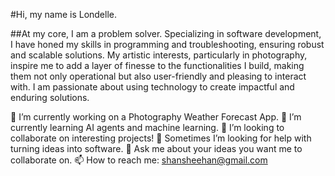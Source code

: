 #Hi, my name is Londelle. 

##At my core, I am a problem solver. Specializing in software development, I have honed my skills in programming and troubleshooting, ensuring robust and scalable solutions. My artistic interests, particularly in photography, inspire me to add a layer of finesse to the functionalities I build, making them not only operational but also user-friendly and pleasing to interact with. I am passionate about using technology to create impactful and enduring solutions.

🔭 I’m currently working on a Photography Weather Forecast App.
🌱 I’m currently learning AI agents and machine learning.
👯 I’m looking to collaborate on interesting projects!
🤔 Sometimes I’m looking for help with turning ideas into software.
💬 Ask me about your ideas you want me to collaborate on.
📫 How to reach me: shansheehan@gmail.com

